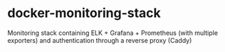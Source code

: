 # docker-monitoring-stack
Monitoring stack containing ELK + Grafana + Prometheus (with multiple exporters) and authentication through a reverse proxy (Caddy)
